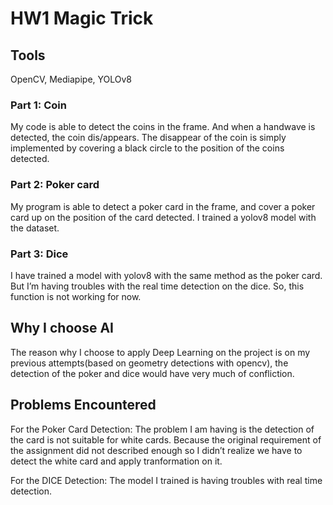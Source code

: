 # HW1 Magic Trick

## Tools

OpenCV, Mediapipe, YOLOv8

### Part 1: Coin

My code is able to detect the coins in the frame. And when a handwave is detected, the coin dis/appears. The disappear of the coin is simply implemented by covering a black circle to the position of the coins detected.

### Part 2: Poker card

My program is able to detect a poker card in the frame, and cover a poker card up on the position of the card detected. I trained a yolov8 model with the dataset.

### Part 3: Dice

I have trained a model with yolov8 with the same method as the poker card. But I’m having troubles with the real time detection on the dice. So, this function is not working for now.

## Why I choose AI

The reason why I choose to apply Deep Learning on the project is on my previous attempts(based on geometry detections with opencv), the detection of the poker and dice would have very much of confliction.

## Problems Encountered

For the Poker Card Detection: The problem I am having is the detection of the card is not suitable for white cards. Because the original requirement of the assignment did not described enough so I didn’t realize we have to detect the white card and apply tranformation on it.

For the DICE Detection: The model I trained is having troubles with real time detection.
